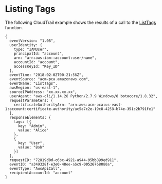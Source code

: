 # Listing Tags<a name="CT-ListTags"></a>

The following CloudTrail example shows the results of a call to the [ListTags](https://docs.aws.amazon.com/acm-pca/latest/APIReference/API_ListTags.html) function\.

```
{
  eventVersion: "1.05",
  userIdentity: {
    type: "IAMUser",
    principalId: "account",
    arn: "arn:aws:iam::account:user/name",
    accountId: "account",
    accessKeyId: "Key_ID"
  },
  eventTime: "2018-02-02T00:21:56Z",
  eventSource: "acm-pca.amazonaws.com",
  eventName: "ListTags",
  awsRegion: "us-east-1",
  sourceIPAddress: "xx.xx.xx.xx",
  userAgent: "aws-cli/1.14.28 Python/2.7.9 Windows/8 botocore/1.8.32",
  requestParameters: {
    certificateAuthorityArn: "arn:aws:acm-pca:us-east-1:account:certificate-authority/ac5a7c2e-19c8-4258-b74e-351c2b791fe1"
  },
  responseElements: {
    tags: [{
      key: "Admin",
      value: "Alice"
    },
    {
      key: "User",
      value: "Bob"
    }]
  },
  requestID: "72819d8d-c6bc-4921-a944-95bb899ed911",
  eventID: "a349328f-e3e0-48ee-abc9-00526768080a",
  eventType: "AwsApiCall",
  recipientAccountId: "account"
}
```